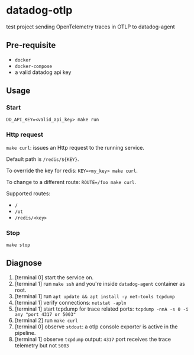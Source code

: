 # datadog-otlp

test project sending OpenTelemetry traces in OTLP to datadog-agent


## Pre-requisite

 - `docker`
 - `docker-compose`
 - a valid datadog api key


## Usage

### Start

`DD_API_KEY=<valid_api_key> make run`


### Http request

`make curl`: issues an Http request to the running service.

Default path is `/redis/${KEY}`.

To override the key for redis: `KEY=<my_key> make curl`.

To change to a different route: `ROUTE=/foo make curl`.

Supported routes:
 - `/`
 - `/ot`
 - `/redis/<key>`


### Stop

`make stop`


## Diagnose

1. [terminal 0] start the service on.
2. [terminal 1] run `make ssh` and you're inside `datadog-agent` container as root.
3. [terminal 1] run `apt update && apt install -y net-tools tcpdump`
4. [terminal 1] verify connections: `netstat -apln`
5. [terminal 1] start tcpdump for trace related ports: `tcpdump -nnA -s 0 -i any "port 4317 or 5003"`
6. [terminal 2] run `make curl`
7. [terminal 0] observe `stdout`: a otlp console exporter is active in the pipeline.
8. [terminal 1] observe `tcpdump` output: `4317` port receives the trace telemetry but not `5003`
